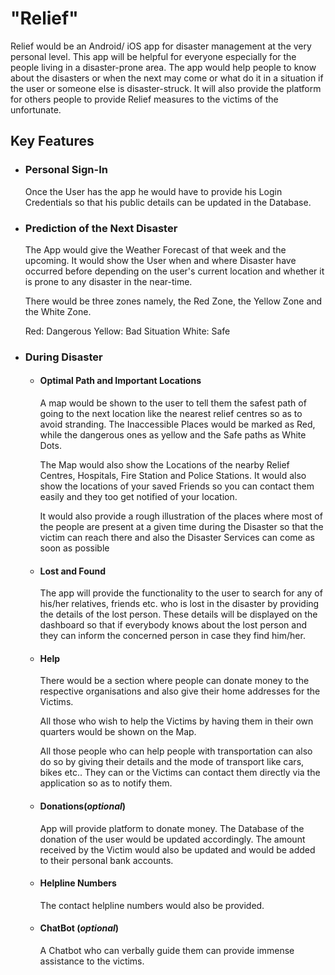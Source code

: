 # &quot;Relief&quot;

Relief would be an Android/ iOS app for disaster management at the very personal level. This app will be helpful for everyone especially for the people living in a disaster-prone area. The app would help people to know about the disasters or when the next may come or what do it in a situation if the user or someone else is disaster-struck. It will also provide the platform for others people to provide Relief measures to the victims of the unfortunate.

## Key Features

- ### Personal Sign-In

    Once the User has the app he would have to provide his Login Credentials so that his public details can be updated in the Database.

- ### Prediction of the Next Disaster

    The App would give the Weather Forecast of that week and the upcoming. It would show the User when and where Disaster have occurred before depending on the user&#39;s current location and whether it is prone to any disaster in the near-time.

    There would be three zones namely, the Red Zone, the Yellow Zone and the White Zone.
  
  
    Red: Dangerous
    Yellow: Bad Situation
    White: Safe
   

- ### During Disaster

    - #### Optimal Path and Important Locations
    
        A map would be shown to the user to tell them the safest path of going to the next location like the nearest relief centres so as to avoid stranding. The Inaccessible Places would be marked as Red, while the dangerous ones as yellow and the Safe paths as White Dots.
        
        The Map would also show the Locations of the nearby Relief Centres, Hospitals, Fire Station and Police Stations. It would also show the locations of your saved Friends so you can contact them easily and they too get notified of your location.
        
        It would also provide a rough illustration of the places where most of the people are present at a given time during the Disaster so that the victim can reach there and also the Disaster Services can come as soon as possible
    
    - #### Lost and Found
    
        The app will provide the functionality to the user to search for any of his/her relatives, friends etc. who is lost in the disaster by providing the details of the lost person. These details will be displayed on the dashboard so that if everybody knows about the lost person and they can inform the concerned person in case they find him/her.
    
    - #### Help
    
        There would be a section where people can donate money to the respective organisations and also give their home addresses for the Victims.
        
        All those who wish to help the Victims by having them in their own quarters would be shown on the Map.
        
        All those people who can help people with transportation can also do so by giving their details and the mode of transport like cars, bikes etc.. They can or the Victims can contact them directly via the application so as to notify them. 
    
    - #### Donations(***optional***)
        App will provide platform to donate money. The Database of the donation of the user would be updated accordingly. The amount received by the Victim would also be updated and would be added to their personal bank accounts.
    
    - #### Helpline Numbers
    
        The contact helpline numbers would also be provided.
    
    - #### ChatBot (***optional***)
    
        A Chatbot who can verbally guide them can provide immense assistance to the victims.
        
